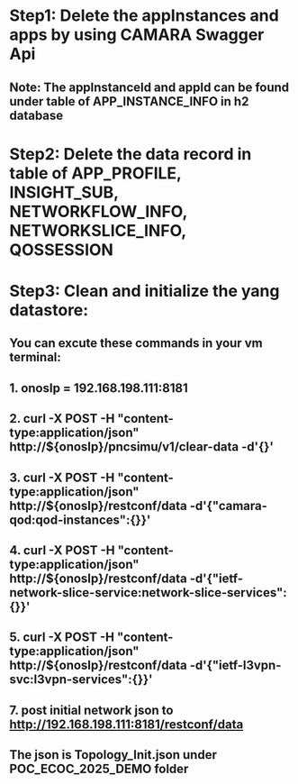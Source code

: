 # Step1: Delete the appInstances and apps by using CAMARA Swagger Api
## Note: The appInstanceId and appId can be found under table of APP_INSTANCE_INFO in h2 database
# Step2: Delete the data record in table of APP_PROFILE, INSIGHT_SUB, NETWORKFLOW_INFO, NETWORKSLICE_INFO, QOSSESSION
# Step3: Clean and initialize the yang datastore:
## You can excute these commands in your vm terminal:
## 1. onosIp = 192.168.198.111:8181
## 2. curl -X POST -H "content-type:application/json" http://${onosIp}/pncsimu/v1/clear-data -d'{}'
## 3. curl -X POST -H "content-type:application/json"  http://${onosIp}/restconf/data -d'{"camara-qod:qod-instances":{}}'
## 4. curl -X POST -H "content-type:application/json"  http://${onosIp}/restconf/data -d'{"ietf-network-slice-service:network-slice-services":{}}'
## 5. curl -X POST -H "content-type:application/json"  http://${onosIp}/restconf/data -d'{"ietf-l3vpn-svc:l3vpn-services":{}}'
## 7. post initial network json to http://192.168.198.111:8181/restconf/data
##    The json is Topology_Init.json under POC_ECOC_2025_DEMO folder 
